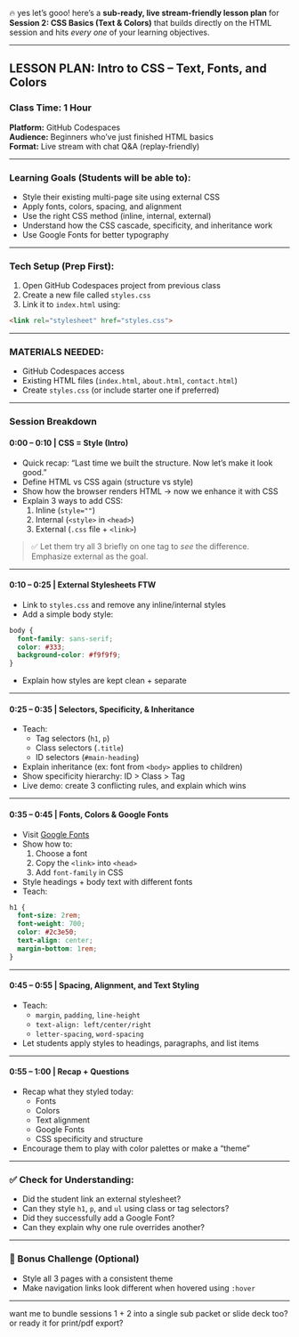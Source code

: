 🔥 yes let’s gooo! here’s a **sub-ready, live stream-friendly lesson plan** for **Session 2: CSS Basics (Text & Colors)** that builds directly on the HTML session and hits *every one* of your learning objectives.

---

## LESSON PLAN: **Intro to CSS – Text, Fonts, and Colors**

### Class Time: 1 Hour  
**Platform:** GitHub Codespaces  
**Audience:** Beginners who’ve just finished HTML basics  
**Format:** Live stream with chat Q&A (replay-friendly)

---

### **Learning Goals (Students will be able to):**
- Style their existing multi-page site using external CSS  
- Apply fonts, colors, spacing, and alignment  
- Use the right CSS method (inline, internal, external)  
- Understand how the CSS cascade, specificity, and inheritance work  
- Use Google Fonts for better typography

---

### **Tech Setup (Prep First):**
1. Open GitHub Codespaces project from previous class  
2. Create a new file called `styles.css`  
3. Link it to `index.html` using:
```html
<link rel="stylesheet" href="styles.css">
```

---

### **MATERIALS NEEDED:**
- GitHub Codespaces access  
- Existing HTML files (`index.html`, `about.html`, `contact.html`)  
- Create `styles.css` (or include starter one if preferred)

---

### **Session Breakdown**

#### **0:00 – 0:10 | CSS = Style (Intro)**
- Quick recap: “Last time we built the structure. Now let’s make it look good.”  
- Define HTML vs CSS again (structure vs style)  
- Show how the browser renders HTML → now we enhance it with CSS  
- Explain 3 ways to add CSS:
  1. Inline (`style=""`)  
  2. Internal (`<style>` in `<head>`)  
  3. External (`.css` file + `<link>`)  

> ✅ Let them try all 3 briefly on one tag to *see* the difference. Emphasize external as the goal.

---

#### **0:10 – 0:25 | External Stylesheets FTW**
- Link to `styles.css` and remove any inline/internal styles  
- Add a simple body style:
```css
body {
  font-family: sans-serif;
  color: #333;
  background-color: #f9f9f9;
}
```
- Explain how styles are kept clean + separate

---

#### **0:25 – 0:35 | Selectors, Specificity, & Inheritance**
- Teach:
  - Tag selectors (`h1`, `p`)  
  - Class selectors (`.title`)  
  - ID selectors (`#main-heading`)  
- Explain inheritance (ex: font from `<body>` applies to children)
- Show specificity hierarchy: ID > Class > Tag
- Live demo: create 3 conflicting rules, and explain which wins

---

#### **0:35 – 0:45 | Fonts, Colors & Google Fonts**
- Visit [Google Fonts](https://fonts.google.com)
- Show how to:
  1. Choose a font
  2. Copy the `<link>` into `<head>`
  3. Add `font-family` in CSS
- Style headings + body text with different fonts
- Teach:
```css
h1 {
  font-size: 2rem;
  font-weight: 700;
  color: #2c3e50;
  text-align: center;
  margin-bottom: 1rem;
}
```

---

#### **0:45 – 0:55 | Spacing, Alignment, and Text Styling**
- Teach:
  - `margin`, `padding`, `line-height`  
  - `text-align: left/center/right`  
  - `letter-spacing`, `word-spacing`
- Let students apply styles to headings, paragraphs, and list items

---

#### **0:55 – 1:00 | Recap + Questions**
- Recap what they styled today:
  - Fonts
  - Colors
  - Text alignment
  - Google Fonts
  - CSS specificity and structure
- Encourage them to play with color palettes or make a “theme”

---

### ✅ Check for Understanding:
- Did the student link an external stylesheet?
- Can they style `h1`, `p`, and `ul` using class or tag selectors?
- Did they successfully add a Google Font?
- Can they explain why one rule overrides another?

---

### 🧪 Bonus Challenge (Optional)
- Style all 3 pages with a consistent theme  
- Make navigation links look different when hovered using `:hover`

---

want me to bundle sessions 1 + 2 into a single sub packet or slide deck too? or ready it for print/pdf export?